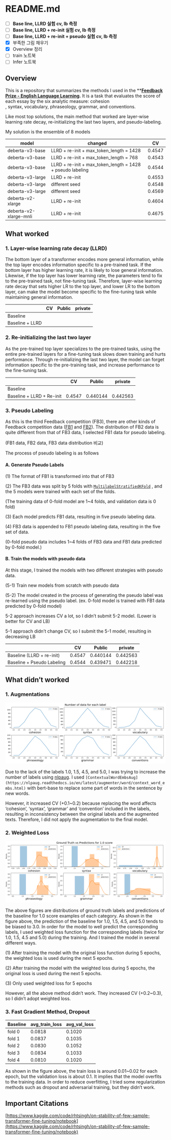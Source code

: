# README.md


- [ ]  **Base line, LLRD 실험 cv, lb 측정**
- [ ]  **Base line, LLRD + re-init 실험 cv, lb 측정**
- [ ]  **Base line, LLRD + re-init + pseudo 실험 cv, lb 측정**
- [x]  부족한 그림 채우기
- [x]  Overview 정리
- [ ]  train 노트북
- [ ]  Infer 노트북

## Overview

This is a repository that summarizes the methods I used in the ****[Feedback Prize - English Language Learning](https://www.kaggle.com/c/feedback-prize-english-language-learning).** It is a task that evaluates the score of each essay by the six analytic measure: cohesion , syntax, vocabulary, phraseology, grammar, and conventions.

Like most top solutions, the main method that worked are layer-wise learning rate decay, re-initializing the last two layers, and pseudo-labeling.

My solution is the ensemble of 8 models

|       model |     changed |            CV |
| --- | --- | --- |
| deberta-v3-base | LLRD + re-init + max_token_length = 1428 | 0.4547 |
| deberta-v3-base | LLRD + re-init + max_token_length = 768 | 0.4543 |
| deberta-v3-base | LLRD + re-init + max_token_length = 1428 + pseudo labeling | 0.4544 | 
| deberta-v3-large | LLRD + re-init | 0.4553 |
| deberta-v3-large | different seed | 0.4548 |
| deberta-v3-large | different seed | 0.4569 |
| deberta-v2-xlarge | LLRD + re-init | 0.4604 |
| deberta-v2-xlarge-mnli | LLRD + re-init | 0.4675 |

## What worked

### 1. **Layer-wise learning rate decay (LLRD)**

The bottom layer of a transformer encodes more general information, while the top layer encodes information specific to a pre-trained task. If the bottom layer has higher learning rate, it is likely to lose general information. Likewise, if the top layer has lower learning rate, the parameters tend to fix to the pre-trained task, not fine-tuning task. Therefore, layer-wise learning rate decay that sets higher LR to the top layer, and lower LR to the bottom layer, can make the model become specific to the fine-tuning task while maintaining general information.

|  |     CV |   Public |  private |
| --- | --- | --- | --- |
| Baseline |  |  |  |
| Baseline + LLRD |  |  |  |

### 2. **Re-initializing the last two layer**

As the pre-trained top layer specializes to the pre-trained tasks, using the entire pre-trained layers for a fine-tuning task slows down training and hurts performance. Through re-initializing the last two layer, the model can forget information specific to the pre-training task, and increase performance to the fine-tuning task.

|  |     CV |   Public |  private |
| --- | --- | --- | --- |
| Baseline |  |  |  |
| Baseline + LLRD + Re-init | 0.4547 | 0.440144 | 0.442563 |

### 3. **Pseudo Labeling**

As this is the third Feedback competition (FB3), there are other kinds of Feedback competition data ([FB1](https://www.kaggle.com/competitions/feedback-prize-2021) and [FB2](https://www.kaggle.com/competitions/feedback-prize-effectiveness)). The distribution of FB2 data is quite different from that of FB3 data, I selected FB1 data for pseudo labeling. 

(FB1 data, FB2 data, FB3 data distribution 비교)

The process of pseudo labeling is as follows

#### **A. Generate Pseudo Labels**

  (1) The format of FB1 is transformed into that of FB3

(2) The FB3 data was split by 5 folds with [`MultilabelStratifiedKFold`](https://github.com/trent-b/iterative-stratification#multilabelstratifiedkfold) , and the 5 models were trained with each set of the folds.

(The training data of 0-fold model are 1~4 folds, and validation data is 0 fold)

(3) Each model predicts FB1 data, resulting in five pseudo labeling data.

(4) FB3 data is appended to FB1 pseudo labeling data, resulting in the five set of data.

   (0-fold pseudo data includes 1~4 folds of FB3 data and FB1 data predicted by 0-fold model.)

#### **B. Train the models with pseudo data**

 At this stage, I trained the models with two different strategies with pseudo data.

 (5-1) Train new models from scratch with pseudo data

 (5-2) The model created in the process of generating the pseudo label was re-learned using the pseudo label.
    (ex. 0-fold model is trained with FB1 data predicted by 0-fold model)

5-2 approach increases CV a lot, so I didn’t submit 5-2 model. (Lower is better for CV and LB)

5-1 approach didn’t change CV, so I submit the 5-1 model, resulting in decreasing LB

|  |     CV |   Public |  private |
| --- | --- | --- | --- |
| Baseline (LLRD + re-init) | 0.4547 | 0.440144 | 0.442563 |
| Baseline + Pseudo Labeling | 0.4544 | 0.439471 | 0.442218 |

## What didn’t worked

### 1. **Augmentations**

![2.PNG](image/2.png)

Due to the lack of the labels 1.0, 1.5, 4.5, and 5.0, I was trying to increase the number of labels using [nlpaug](https://github.com/makcedward/nlpaug). I used `[ContextualWordEmbsAug](https://nlpaug.readthedocs.io/en/latest/augmenter/word/context_word_embs.html)` with bert-base to replace some part of words in the sentence by new words. 

However, it increased CV (+0.1~0.2) because replacing the word affects ‘cohesion’, ‘syntax’, ‘grammar’ and ‘convention’ included in the labels, resulting in inconsistency between the original labels and the augmented texts. Therefore, I did not apply the augmentation to the final model.

### 2. **Weighted Loss**

![1.PNG](image/1.png)

The above figures are distributions of ground truth labels and predictions of the baseline for 1.0 score examples of each category. As shown in the figure above, the prediction of the baseline for 1.0, 1.5, 4.5, and 5.0 tends to be biased to 3.0. In order for the model to well predict the corresponding labels, I used weighted loss function for the corresponding labels (twice for 1.0, 1.5, 4.5 and 5.0) during the training. And I trained the model in several different ways.

(1) After training the model with the original loss function during 5 epochs, the weighted loss is used during the next 5 epochs.

(2) After training the model with the weighted loss during 5 epochs, the original loss is used during the next 5 epochs.

(3) Only used weighted loss for 5 epochs

However, all the above method didn’t work. They increased CV (+0.2~0.3), so I didn’t adopt weighted loss.

### 3. **Fast Gradient Method, Dropout**

| Baseline | avg_train_loss | avg_val_loss |
| --- | --- | --- |
| fold 0 | 0.0818 | 0.1020 |
| fold 1 | 0.0837 | 0.1035 |
| fold 2 | 0.0830 | 0.1052 |
| fold 3 | 0.0834 | 0.1033 |
| fold 4 | 0.0810 | 0.1020 |

As shown in the figure above, the train loss is around 0.01~0.02 for each epoch, but the validation loss is about 0.1. It implies that the model overfits to the training data. In order to reduce overfitting, I tried some regularization methods such as dropout and adversarial training, but they didn’t work.

## Important Citations

[https://www.kaggle.com/code/rhtsingh/on-stability-of-few-sample-transformer-fine-tuning/notebook](https://www.kaggle.com/code/rhtsingh/on-stability-of-few-sample-transformer-fine-tuning/notebook)